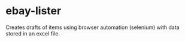 # ebay-lister

Creates drafts of items using browser automation (selenium) with data stored in an excel file.
